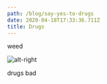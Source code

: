 ```yaml
---
path: /blog/say-yes-to-drugs
date: 2020-04-18T17:33:36.711Z
title: Drugs
---
```

weed

![alt-right](/uploads/art.png "drug-man")

drugs bad